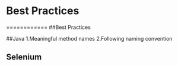 <h1>Best Practices</h1>
============
##Best Practices

##Java
1.Meaningful method names
2.Following naming convention

## Selenium

